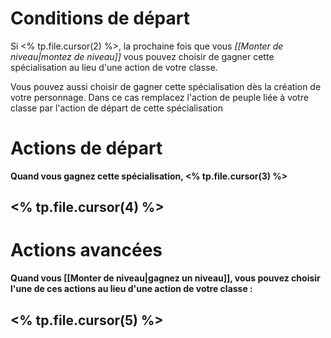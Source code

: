 # Conditions de départ

Si <% tp.file.cursor(2) %>, la prochaine fois que vous _[[Monter de niveau|montez de niveau]]_ vous pouvez choisir de gagner cette spécialisation au lieu d'une action de votre classe.

Vous pouvez aussi choisir de gagner cette spécialisation dès la création de votre personnage. Dans ce cas remplacez l'action de peuple liée à votre classe par l'action de départ de cette spécialisation

# Actions de départ

**Quand vous gagnez cette spécialisation, <% tp.file.cursor(3) %>**

## <% tp.file.cursor(4) %>

# Actions avancées

**Quand vous [[Monter de niveau|gagnez un niveau]], vous pouvez choisir l'une de ces actions au lieu d'une action de votre classe :**

## <% tp.file.cursor(5) %>
